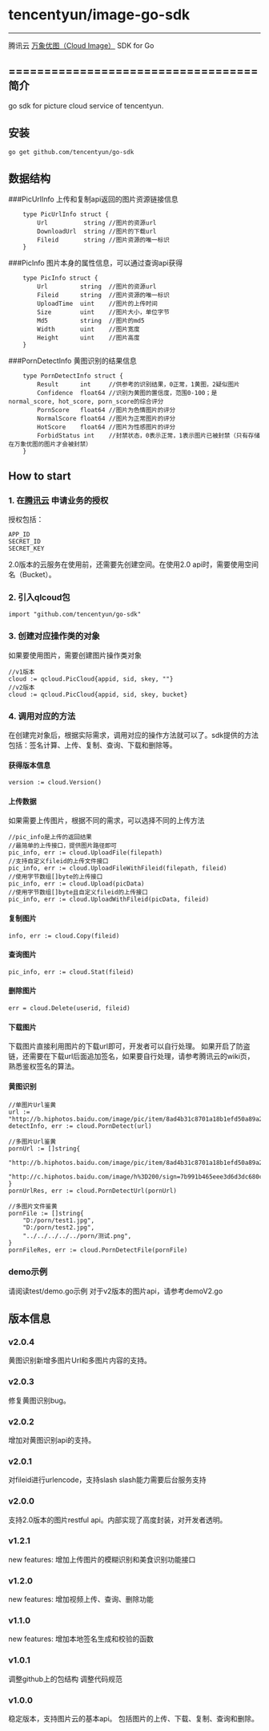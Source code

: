 # tencentyun/image-go-sdk
----------------------------------- 
腾讯云 [万象优图（Cloud Image）](https://www.qcloud.com/product/ci.html) SDK for Go

===================================
简介
----------------------------------- 
go sdk for picture cloud service of tencentyun.

安装
----------------------------------- 
		
	go get github.com/tencentyun/go-sdk

数据结构
----------------------------------- 
###PicUrlInfo
上传和复制api返回的图片资源链接信息
		
		type PicUrlInfo struct {
			Url          string	//图片的资源url
			DownloadUrl  string	//图片的下载url
			Fileid       string	//图片资源的唯一标识
		}

###PicInfo
图片本身的属性信息，可以通过查询api获得
		
		type PicInfo struct {
			Url         string	//图片的资源url
			Fileid      string	//图片资源的唯一标识
			UploadTime  uint	//图片的上传时间
			Size        uint	//图片大小，单位字节
			Md5         string	//图片的md5
			Width       uint	//图片宽度
			Height      uint	//图片高度
		}

###PornDetectInfo
黄图识别的结果信息

		type PornDetectInfo struct {
			Result      int		//供参考的识别结果，0正常，1黄图，2疑似图片
			Confidence  float64 //识别为黄图的置信度，范围0-100；是normal_score, hot_score, porn_score的综合评分
			PornScore   float64 //图片为色情图片的评分
			NormalScore float64 //图片为正常图片的评分
			HotScore    float64	//图片为性感图片的评分
			ForbidStatus int    //封禁状态，0表示正常，1表示图片已被封禁（只有存储在万象优图的图片才会被封禁）
		}
		
How to start
----------------------------------- 
### 1. 在[腾讯云](http://app.qcloud.com) 申请业务的授权
授权包括：
		
	APP_ID 
	SECRET_ID
	SECRET_KEY
2.0版本的云服务在使用前，还需要先创建空间。在使用2.0 api时，需要使用空间名（Bucket）。

### 2. 引入qlcoud包
		
	import "github.com/tencentyun/go-sdk"

### 3. 创建对应操作类的对象
如果要使用图片，需要创建图片操作类对象
		
	//v1版本
	cloud := qcloud.PicCloud{appid, sid, skey, ""}
	//v2版本
	cloud := qcloud.PicCloud{appid, sid, skey, bucket}

### 4. 调用对应的方法
在创建完对象后，根据实际需求，调用对应的操作方法就可以了。sdk提供的方法包括：签名计算、上传、复制、查询、下载和删除等。
#### 获得版本信息
		
	version := cloud.Version()
	
#### 上传数据
如果需要上传图片，根据不同的需求，可以选择不同的上传方法
			
	//pic_info是上传的返回结果
	//最简单的上传接口，提供图片路径即可
	pic_info, err := cloud.UploadFile(filepath)
	//支持自定义fileid的上传文件接口
	pic_info, err := cloud.UploadFileWithFileid(filepath, fileid)
	//使用字节数组[]byte的上传接口
	pic_info, err := cloud.Upload(picData)
	//使用字节数组[]byte且自定义fileid的上传接口
	pic_info, err := cloud.UploadWithFileid(picData, fileid)

#### 复制图片
		
	info, err := cloud.Copy(fileid)
	
#### 查询图片
		
	pic_info, err := cloud.Stat(fileid)

#### 删除图片
		
	err = cloud.Delete(userid, fileid)
	
#### 下载图片
下载图片直接利用图片的下载url即可，开发者可以自行处理。
如果开启了防盗链，还需要在下载url后面追加签名，如果要自行处理，请参考腾讯云的wiki页，熟悉鉴权签名的算法。

#### 黄图识别
	//单图片Url鉴黄
	url := "http://b.hiphotos.baidu.com/image/pic/item/8ad4b31c8701a18b1efd50a89a2f07082938fec7.jpg"
	detectInfo, err := cloud.PornDetect(url)

	//多图片Url鉴黄
	pornUrl := []string{
		"http://b.hiphotos.baidu.com/image/pic/item/8ad4b31c8701a18b1efd50a89a2f07082938fec7.jpg",
        "http://c.hiphotos.baidu.com/image/h%3D200/sign=7b991b465eee3d6d3dc680cb73176d41/96dda144ad3459829813ed730bf431adcaef84b1.jpg",
    }
	pornUrlRes, err := cloud.PornDetectUrl(pornUrl)

	//多图片文件鉴黄
	pornFile := []string{
        "D:/porn/test1.jpg",
        "D:/porn/test2.jpg",
        "../../../../../porn/测试.png",
    }
	pornFileRes, err := cloud.PornDetectFile(pornFile)

### demo示例
请阅读test/demo.go示例
对于v2版本的图片api，请参考demoV2.go
	
版本信息
----------------------------------- 
### v2.0.4
黄图识别新增多图片Url和多图片内容的支持。

### v2.0.3
修复黄图识别bug。

### v2.0.2
增加对黄图识别api的支持。

### v2.0.1
对fileid进行urlencode，支持slash
slash能力需要后台服务支持

### v2.0.0
支持2.0版本的图片restful api。内部实现了高度封装，对开发者透明。

### v1.2.1
new features:
增加上传图片的模糊识别和美食识别功能接口

### v1.2.0
new features:
增加视频上传、查询、删除功能

### v1.1.0
new features:
增加本地签名生成和校验的函数

### v1.0.1
调整github上的包结构
调整代码规范

### v1.0.0
稳定版本，支持图片云的基本api。
包括图片的上传、下载、复制、查询和删除。

